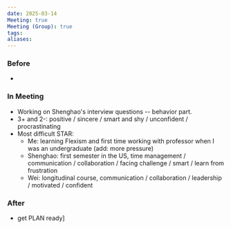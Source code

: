 ```yaml
---
date: 2025-03-14
Meeting: true
Meeting (Group): true
tags: 
aliases:
---
```


### Before
- 

### In Meeting
- Working on Shenghao's interview questions -- behavior part.
- 3+ and 2-: positive / sincere / smart and shy / unconfident / procrastinating
- Most difficult STAR:
	- Me: learning Flexism and first time working with professor when I was an undergraduate (add: more pressure)
	- Shenghao: first semester in the US, time management / communication / collaboration / facing challenge / smart / learn from frustration
	- Wei: longitudinal course, communication / collaboration / leadership / motivated / confident

### After
- get PLAN ready]